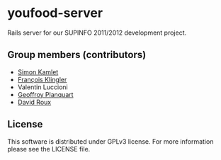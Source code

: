 youfood-server
============

Rails server for our SUPINFO 2011/2012 development project.


Group members (contributors)
----------------------------

* [Simon Kamlet](http://github.com/skamlet)
* [François Klingler](http://github.com/fklingler)
* Valentin Luccioni
* [Geoffroy Planquart](http://github.com/Aethelflaed)
* [David Roux](http://github.com/Fonfon67)


License
-------

This software is distributed under GPLv3 license. For more information please see the LICENSE file.